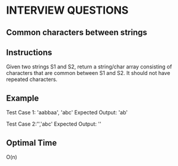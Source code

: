 # INTERVIEW QUESTIONS

## Common characters between strings

## Instructions
Given two strings S1 and S2, return a string/char array consisting of characters that are common between S1 and S2. It should not have repeated characters.

## Example
Test Case 1: 'aabbaa', 'abc'
Expected Output: 'ab'

Test Case 2:'','abc'
Expected Output: ''

## Optimal Time
O(n)